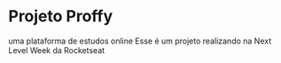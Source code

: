 # Projeto Proffy 
uma plataforma de estudos online
Esse é um projeto realizando na Next Level Week da Rocketseat 
